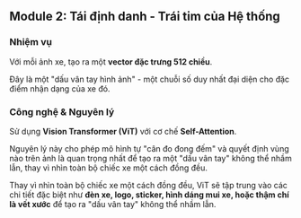 <!-- SLIDE 13.2: GIẢI THÍCH LÝ THUYẾT VỀ MODULE RE-ID -->
<section 
  data-background-image="images/backgrounds/agenda-bg.png" 
  data-background-opacity="1"
  class="h-full"
>
  <div class="w-full h-full flex flex-col justify-center items-center text-white drop-shadow-xl px-16">
    <h2 class="!text-7xl text-center font-extrabold tracking-tight text-tech-highlight/90 bg-black/80 px-8 py-6 rounded-2xl mb-12">
      Module 2: Tái định danh - <strong class="text-tech-highlight">Trái tim của Hệ thống</strong>
    </h2>
    <div class="w-full max-w-9xl mx-auto space-y-12">
      <!-- Nhiệm vụ -->
      <div class="fragment" data-fragment-index="1">
        <h3 class="text-5xl text-tech-highlight mb-4 font-bold bg-black/70 px-4 py-3 rounded-xl inline-block">Nhiệm vụ</h3>
        <div class="bg-black/60 p-6 rounded-lg text-4xl font-medium">
          <p>
          Với mỗi ảnh xe, tạo ra một <strong class="text-white">vector đặc trưng 512 chiều</strong>.
          </p>
          <p class="mt-2 text-white text-2xl">
          Đây là một "dấu vân tay hình ảnh" - một chuỗi số duy nhất đại diện cho đặc điểm nhận dạng của xe đó.
          </p>
        </div>
      </div>
      <!-- Công nghệ -->
      <div class="fragment" data-fragment-index="2">
        <h3 class="text-5xl text-tech-highlight mb-4 font-bold bg-black/70 px-4 py-3 rounded-xl inline-block">Công nghệ & Nguyên lý</h3>
         <div class="bg-black/60 p-6 rounded-lg text-4xl font-medium">
          <p>
          Sử dụng <strong class="text-white">Vision Transformer (ViT)</strong> với cơ chế <strong class="text-white">Self-Attention</strong>.
          </p>
          <p class="mt-4 text-white text-2xl">
          Nguyên lý này cho phép mô hình tự "cân đo đong đếm" và quyết định vùng nào trên ảnh là quan trọng nhất để tạo ra một "dấu vân tay" không thể nhầm lẫn, thay vì nhìn toàn bộ chiếc xe một cách đồng đều.
          </p>
        </div>
      </div>
      <div class="fragment bg-black/80 p-8 rounded-xl border border-white/20">
        <p class="text-4xl text-white font-bold">
        Thay vì nhìn toàn bộ chiếc xe một cách đồng đều, ViT sẽ tập trung vào các chi tiết đặc biệt như <strong class="text-tech-highlight">đèn xe, logo, sticker, hình dáng mui xe, hoặc thậm chí là vết xước</strong> để tạo ra "dấu vân tay" không thể nhầm lẫn.
        </p>
      </div>
    </div>
    </div>
</section>
